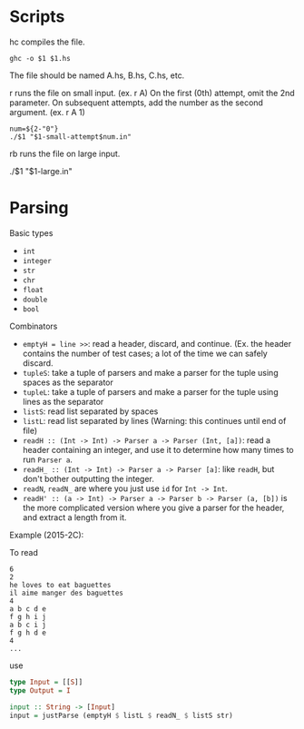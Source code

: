 Scripts
=======

hc compiles the file.

	ghc -o $1 $1.hs

The file should be named A.hs, B.hs, C.hs, etc.

r runs the file on small input. (ex. r A) On the first (0th) attempt, omit the 2nd parameter. On subsequent attempts, add the number as the second argument. (ex. r A 1)

	num=${2-"0"}
	./$1 "$1-small-attempt$num.in"

rb runs the file on large input.

./$1 "$1-large.in"

Parsing
=======

Basic types

* `int`
* `integer`
* `str`
* `chr`
* `float`
* `double`
* `bool`

Combinators

* `emptyH = line >>`: read a header, discard, and continue. (Ex. the header contains the number of test cases; a lot of the time we can safely discard.
* `tupleS`: take a tuple of parsers and make a parser for the tuple using spaces as the separator
* `tupleL`: take a tuple of parsers and make a parser for the tuple using lines as the separator
* `listS`: read list separated by spaces
* `listL`: read list separated by lines (Warning: this continues until end of file)
* `readH :: (Int -> Int) -> Parser a -> Parser (Int, [a])`: read a header containing an integer, and use it to determine how many times to run `Parser a`.
* `readH_ :: (Int -> Int) -> Parser a -> Parser [a]`: like `readH`, but don't bother outputting the integer.
* `readN`, `readN_` are where you just use `id` for `Int -> Int`.
* `readH' :: (a -> Int) -> Parser a -> Parser b -> Parser (a, [b])` is the more complicated version where you give a parser for the header, and extract a length from it.

Example (2015-2C):

To read
```
6
2
he loves to eat baguettes
il aime manger des baguettes
4
a b c d e
f g h i j
a b c i j
f g h d e
4
...
```
use
```haskell
type Input = [[S]]
type Output = I

input :: String -> [Input]
input = justParse (emptyH $ listL $ readN_ $ listS str)
```
